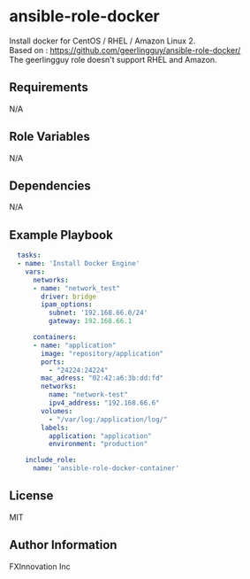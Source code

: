 ansible-role-docker
===================

Install docker for CentOS / RHEL / Amazon Linux 2.  
Based on : https://github.com/geerlingguy/ansible-role-docker/  
The geerlingguy role doesn't support RHEL and Amazon.

Requirements
------------

N/A

Role Variables
--------------

N/A

Dependencies
------------

N/A

Example Playbook
----------------

```yaml
  tasks:
  - name: 'Install Docker Engine'
    vars:
      networks:
      - name: "network_test"
        driver: bridge
        ipam_options:
          subnet: '192.168.66.0/24'
          gateway: 192.168.66.1

      containers:
      - name: "application"
        image: "repository/application"
        ports:
          - "24224:24224"
        mac_adress: "02:42:a6:3b:dd:fd"
        networks:
          name: "network-test"
          ipv4_address: "192.168.66.6"
        volumes:
          - "/var/log:/application/log/"
        labels:
          application: "application"
          environment: "production"

    include_role:
      name: 'ansible-role-docker-container'
```

License
-------

MIT

Author Information
------------------

FXInnovation Inc
